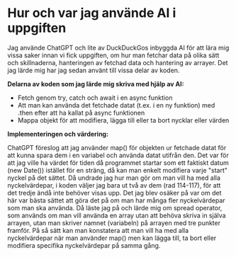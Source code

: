 # Hur och var jag använde AI i uppgiften

Jag använde ChatGPT och lite av DuckDuckGos inbyggda AI för att lära mig vissa saker innan vi fick uppgiften, om hur man fetchar data på olika sätt och skillnaderna, hanteringen av fetchad data och hantering av arrayer. Det jag lärde mig har jag sedan använt till vissa delar av koden.

**Delarna av koden som jag lärde mig skriva med hjälp av AI:**
- Fetch genom try, catch och await i en async funktion
- Att man kan använda det fetchade datat (t.ex. i en ny funktion) med .then efter att ha kallat på async funktionen
- Mappa objekt för att modifiera, lägga till eller ta bort nycklar eller värden

**Implementeringen och värdering:**

ChatGPT föreslog att jag använder map() för objekten ur fetchade datat för att kunna spara dem i en variabel och använda datat utifrån den. Det var för att jag ville ha värdet för tiden då programmet startar som ett faktiskt datum (new Date()) istället för en sträng, då kan man enkelt modifiera varje "start" nyckel på det sättet.
Då undrade jag hur man gör om man vill ha med alla nyckelvärdepar, i koden väljer jag bara ut två av dem (rad 114-117), för att det tredje ändå inte behöver visas upp. Det jag blev osäker på var om det här var bästa sättet att göra det på om man har många fler nyckelvärdepar som man ska använda. Då läste jag på och lärde mig om spread operator, som används om man vill använda en array utan att behöva skriva in själva arrayen, utan man skriver namnet (variabeln) på arrayen med tre punkter framför. På så sätt kan man konstatera att man vill ha med alla nyckelvärdepar när man använder map() men kan lägga till, ta bort eller modifiera specifika nyckelvärdepar på samma gång.
